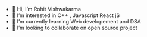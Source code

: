 - 👋 Hi, I’m Rohit Vishwakarma 
- 👀 I’m interested in C++ , Javascript React jS 
- 🌱 I’m currently learning Web developement and DSA 
- 💞️ I’m looking to collaborate on open source project 

